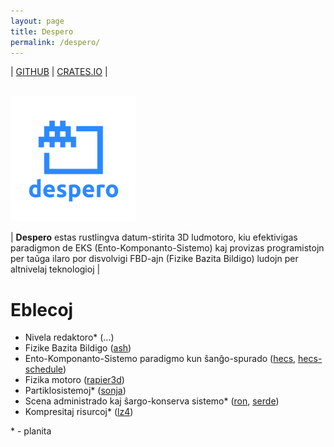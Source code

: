```yaml
---
layout: page
title: Despero
permalink: /despero/
---
```


| [GITHUB](https://github.com/konceptosociala/despero) | [CRATES.IO](https://crates.io/crates/despero) |

<br>
<img src="/assets/img/despero.svg" width="200">
<br>

| **Despero** estas rustlingva datum-stirita 3D ludmotoro, kiu efektivigas paradigmon de EKS (Ento-Komponanto-Sistemo) kaj provizas programistojn per taŭga ilaro por disvolvigi FBD-ajn (Fizike Bazita Bildigo) ludojn per altnivelaj teknologioj |

# Eblecoj

* Nivela redaktoro\* (...)
* Fizike Bazita Bildigo ([ash](https://crates.io/crates/ash))
* Ento-Komponanto-Sistemo paradigmo kun ŝanĝo-spurado ([hecs](https://crates.io/crates/hecs), [hecs-schedule](https://crates.io/crates/hecs-schedule))
* Fizika motoro ([rapier3d](https://crates.io/crates/rapier3d))
* Partiklosistemoj\* ([sonja](https://crates.io/crates/sonja))
* Scena administrado kaj ŝargo-konserva sistemo\* ([ron](https://crates.io/crates/ron), [serde](https://crates.io/crates/serde))
* Kompresitaj risurcoj\* ([lz4](https://crates.io/crates/lz4))

\* - planita
